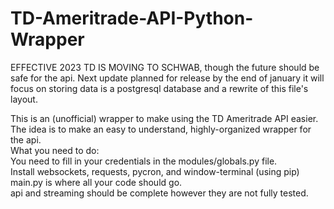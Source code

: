 # TD-Ameritrade-API-Python-Wrapper  
EFFECTIVE 2023 TD IS MOVING TO SCHWAB, though the future should be safe for the api.
Next update planned for release by the end of january it will focus on storing data is a postgresql database and a rewrite of this file's layout.

This is an (unofficial) wrapper to make using the TD Ameritrade API easier.   
The idea is to make an easy to understand, highly-organized wrapper for the api.    
What you need to do:      
You need to fill in your credentials in the modules/globals.py file.  
Install websockets, requests, pycron, and window-terminal (using pip)      
main.py is where all your code should go.  
api and streaming should be complete however they are not fully tested.        
